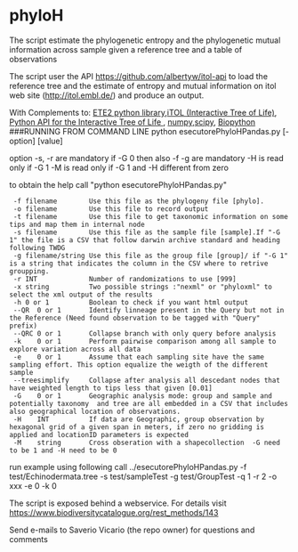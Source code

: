 phyloH
======

The script estimate the phylogenetic entropy and the phylogenetic mutual information across sample given a reference tree and a table of observations

The script user the API https://github.com/albertyw/itol-api to load the reference 
tree and the estimate of entropy and mutual information on itol web site (http://itol.embl.de/) and produce an output.

With Complements to: [ETE2 python library](http://pythonhosted.org/ete2/),[iTOL (Interactive Tree of Life)](http://itol.embl.de/), [Python API for the Interactive Tree of Life ](https://github.com/albertyw/itol-api), [numpy](http://www.numpy.org/),[scipy](http://www.scipy.org/), [Biopython](http://biopython.org/wiki/Main_Page)
###RUNNING FROM COMMAND LINE
python esecutorePhyloHPandas.py [-option] [value]

option -s, -r  are mandatory
if -G 0 then also -f -g are mandatory
-H is read only if -G 1 
-M is read only if -G 1 and -H different from zero

to obtain the help call
"python esecutorePhyloHPandas.py"


     -f filename        Use this file as the phylogeny file [phylo].
     -o filename        Use this file to record output
     -t filename        Use this file to get taxonomic information on some tips and map them in internal node
     -s filename        Use this file as the sample file [sample].If "-G 1" the file is a CSV that follow darwin archive standard and heading following TWDG
     -g filename/string Use this file as the group file [group]/ if "-G 1" is a string that indicates the column in the CSV where to retrive groupping.
     -r INT             Number of randomizations to use [999]
     -x string          Two possible strings :"nexml" or "phyloxml" to select the xml output of the results
     -h 0 or 1          Boolean to check if you want html output
     --QR  0 or 1       Identify linneage present in the Query but not in the Reference (Need found observation to be tagged with "Query" prefix)
     --QRC 0 or 1       Collapse branch with only query before analysis
     -k    0 or 1       Perform pairwise comparison among all sample to explore variation across all data
     -e    0 or 1       Assume that each sampling site have the same sampling effort. This option equalize the weigth of the different sample
     --treesimplify     Collapse after analysis all descedant nodes that have weighted length to tips less that given [0.01]
     -G    0 or 1       Geographic analysis mode: group and sample and potentially taxonomy  and tree are all embedded in a CSV that includes also geographical location of observations.
     -H    INT          If data are Geographic, group observation by hexagonal grid of a given span in meters, if zero no gridding is applied and locationID parameters is expected
     -M    string       Cross obseration with a shapecollection  -G need to be 1 and -H need to be 0
 
  
 run example using following call 
 ../esecutorePhyloHPandas.py -f test/Echinodermata.tree -s test/sampleTest  -g test/GroupTest -q 1 -r 2 -o xxx -e 0 -k 0
 
 The script is exposed behind a webservice. For details visit https://www.biodiversitycatalogue.org/rest_methods/143

Send e-mails to Saverio Vicario (the repo owner) for questions and comments